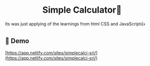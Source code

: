 <h1 align="center" id="title">Simple Calculator🧮</h1>

<p id="description">Its was just applying of the learnings from html CSS and JavaScript👍</p>

<h2>🚀 Demo</h2>

[https://app.netlify.com/sites/simplecalci-sri/](https://app.netlify.com/sites/simplecalci-sri/)
